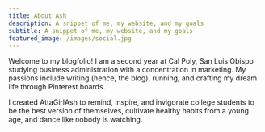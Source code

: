 ```yaml
---
title: About Ash
description: A snippet of me, my website, and my goals
subtitle: A snippet of me, my website, and my goals
featured_image: /images/social.jpg
---
```


Welcome to my blogfolio! I am a second year at Cal Poly, San Luis Obispo studying business administration with a concentration in marketing. My passions include writing (hence, the blog), running, and crafting my dream life through Pinterest boards.

I created AttaGirlAsh to remind, inspire, and invigorate college students to be the best version of themselves, cultivate healthy habits from a young age, and dance like nobody is watching. 







